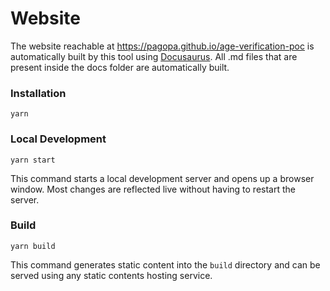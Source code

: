 # Website

The website reachable at <https://pagopa.github.io/age-verification-poc> is automatically built by this tool using [Docusaurus](https://docusaurus.io/). All .md files that are present inside the docs folder are automatically built.

### Installation

```
yarn
```

### Local Development

```
yarn start
```

This command starts a local development server and opens up a browser window. Most changes are reflected live without having to restart the server.

### Build

```
yarn build
```

This command generates static content into the `build` directory and can be served using any static contents hosting service.
